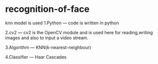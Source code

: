 # recognition-of-face
knn model is used
1.Python — code is written in python

2.cv2 — cv2 is the OpenCV module and is used here for reading,writing images and also to input a video stream.

3.Algorithm — KNN(k-nearest-neighbour)

4.Classifier — Haar Cascades
